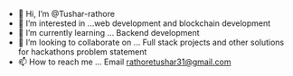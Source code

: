 - 👋 Hi, I’m @Tushar-rathore
- 👀 I’m interested in ...web development and blockchain development 
- 🌱 I’m currently learning ... Backend development 
- 💞️ I’m looking to collaborate on ... Full stack projects and other solutions for hackathons problem statement
- 📫 How to reach me ... Email rathoretushar31@gmail.com

<!---
Tushar-rathore/Tushar-rathore is a ✨ special ✨ repository because its `README.md` (this file) appears on your GitHub profile.
You can click the Preview link to take a look at your changes.
--->
